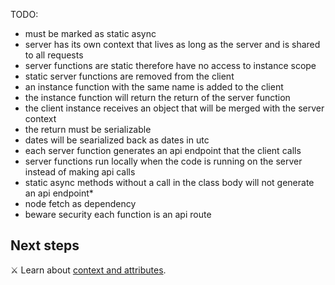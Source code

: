 TODO:
- must be marked as static async
- server has its own context that lives as long as the server and is shared to all requests
- server functions are static therefore have no access to instance scope
- static server functions are removed from the client
- an instance function with the same name is added to the client
- the instance function will return the return of the server function
- the client instance receives an object that will be merged with the server context
- the return must be serializable
- dates will be searialized back as dates in utc
- each server function generates an api endpoint that the client calls
- server functions run locally when the code is running on the server instead of making api calls
- static async methods without a call in the class body will not generate an api endpoint*
- node fetch as dependency
- beware security each function is an api route

## Next steps

⚔ Learn about [context and attributes](/context-and-attributes).
